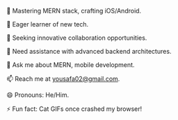 
🔭 Mastering MERN stack, crafting iOS/Android.

🌱 Eager learner of new tech.

👯 Seeking innovative collaboration opportunities.

🤔 Need assistance with advanced backend architectures.

💬 Ask me about MERN, mobile development.

📫 Reach me at yousafa02@gmail.com.

😄 Pronouns: He/Him.

⚡ Fun fact: Cat GIFs once crashed my browser!
